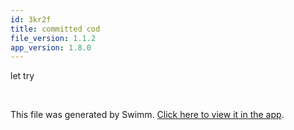 ```yaml
---
id: 3kr2f
title: committed cod
file_version: 1.1.2
app_version: 1.8.0
---
```


let try

<br/>

This file was generated by Swimm. [Click here to view it in the app](https://swimm-web-app.web.app/repos/Z2l0aHViJTNBJTNBTm9hUmVwbyUzQSUzQU5vYW96ZXI=/docs/3kr2f).
